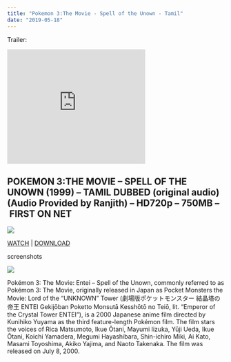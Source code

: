 ```yaml
---
title: "Pokemon 3:The Movie - Spell of the Unown - Tamil"
date: "2019-05-18"
---
```


Trailer:

<iframe width="320" height="266" class="YOUTUBE-iframe-video" data-thumbnail-src="https://i.ytimg.com/vi/-jSkn4tFC1k/0.jpg" src="https://www.youtube.com/embed/-jSkn4tFC1k?feature=player_embedded" frameborder="0" allowfullscreen></iframe>

## POKEMON 3:THE MOVIE – SPELL OF THE UNOWN (1999) – TAMIL DUBBED (original audio) (Audio Provided by Ranjith) – HD720p – 750MB – FIRST ON NET

[![](https://1.bp.blogspot.com/-Vg5GrTtv2Gw/W-cApVA-opI/AAAAAAAAAXU/xysHd7_v2Xc2kvFAbAfeEJMudsZuBxPqACLcBGAs/s280/Pokemon_3_The_Movie.jpg)](https://1.bp.blogspot.com/-Vg5GrTtv2Gw/W-cApVA-opI/AAAAAAAAAXU/xysHd7_v2Xc2kvFAbAfeEJMudsZuBxPqACLcBGAs/s1600/Pokemon_3_The_Movie.jpg)

  

[WATCH](https://clk.icu/rSDX) | [DOWNLOAD](https://clk.icu/rSDX)

  
screenshots

[![](https://3.bp.blogspot.com/-UycMebQKWRo/W-cXfEwt4zI/AAAAAAAAAXg/uSkeYbKdhdIr-c9CsogN3HUtnYeHRgknQCLcBGAs/s280/pokemon{8cd00c2b6371b4e82b2136421417e8ecb96b705ea6eb9720573582fbfe11734e}2Bmovie{8cd00c2b6371b4e82b2136421417e8ecb96b705ea6eb9720573582fbfe11734e}2B3.mp4_splash.jpg)](https://3.bp.blogspot.com/-UycMebQKWRo/W-cXfEwt4zI/AAAAAAAAAXg/uSkeYbKdhdIr-c9CsogN3HUtnYeHRgknQCLcBGAs/s1600/pokemon{8cd00c2b6371b4e82b2136421417e8ecb96b705ea6eb9720573582fbfe11734e}2Bmovie{8cd00c2b6371b4e82b2136421417e8ecb96b705ea6eb9720573582fbfe11734e}2B3.mp4_splash.jpg)

  

  

Pokémon 3: The Movie: Entei – Spell of the Unown, commonly referred to as Pokémon 3: The Movie, originally released in Japan as Pocket Monsters the Movie: Lord of the “UNKNOWN” Tower (劇場版ポケットモンスター 結晶塔の帝王 ENTEI Gekijōban Poketto Monsutā Kesshōtō no Teiō, lit. “Emperor of the Crystal Tower ENTEI”), is a 2000 Japanese anime film directed by Kunihiko Yuyama as the third feature-length Pokémon film. The film stars the voices of Rica Matsumoto, Ikue Ōtani, Mayumi Iizuka, Yūji Ueda, Ikue Ōtani, Koichi Yamadera, Megumi Hayashibara, Shin-ichiro Miki, Ai Kato, Masami Toyoshima, Akiko Yajima, and Naoto Takenaka. The film was released on July 8, 2000.
